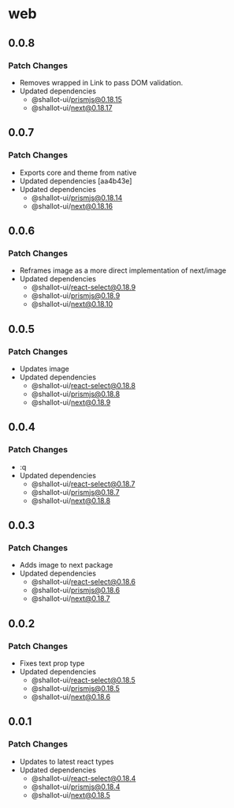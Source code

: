 # web

## 0.0.8

### Patch Changes

- Removes wrapped <a> in Link to pass DOM validation.
- Updated dependencies
  - @shallot-ui/prismjs@0.18.15
  - @shallot-ui/next@0.18.17

## 0.0.7

### Patch Changes

- Exports core and theme from native
- Updated dependencies [aa4b43e]
- Updated dependencies
  - @shallot-ui/prismjs@0.18.14
  - @shallot-ui/next@0.18.16

## 0.0.6

### Patch Changes

- Reframes image as a more direct implementation of next/image
- Updated dependencies
  - @shallot-ui/react-select@0.18.9
  - @shallot-ui/prismjs@0.18.9
  - @shallot-ui/next@0.18.10

## 0.0.5

### Patch Changes

- Updates image
- Updated dependencies
  - @shallot-ui/react-select@0.18.8
  - @shallot-ui/prismjs@0.18.8
  - @shallot-ui/next@0.18.9

## 0.0.4

### Patch Changes

- :q
- Updated dependencies
  - @shallot-ui/react-select@0.18.7
  - @shallot-ui/prismjs@0.18.7
  - @shallot-ui/next@0.18.8

## 0.0.3

### Patch Changes

- Adds image to next package
- Updated dependencies
  - @shallot-ui/react-select@0.18.6
  - @shallot-ui/prismjs@0.18.6
  - @shallot-ui/next@0.18.7

## 0.0.2

### Patch Changes

- Fixes text prop type
- Updated dependencies
  - @shallot-ui/react-select@0.18.5
  - @shallot-ui/prismjs@0.18.5
  - @shallot-ui/next@0.18.6

## 0.0.1

### Patch Changes

- Updates to latest react types
- Updated dependencies
  - @shallot-ui/react-select@0.18.4
  - @shallot-ui/prismjs@0.18.4
  - @shallot-ui/next@0.18.5
